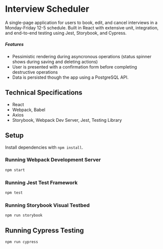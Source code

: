 # Interview Scheduler

A single-page application for users to book, edit, and cancel interviews in a Monday-Friday 12-5 schedule.
Built in React with extensive unit, integration, and end-to-end testing using Jest, Storybook, and Cypress.

##### Features
- Pessimistic rendering during asyncronous operations (status spinner shows during saving and deleting actions)
- User is presented with a confirmation form before completing destructive operations
- Data is persisted though the app using a PostgreSQL API. 






## Technical Specifications
- React
- Webpack, Babel
- Axios
- Storybook, Webpack Dev Server, Jest, Testing Library

## Setup

Install dependencies with `npm install`.

### Running Webpack Development Server

```sh
npm start
```

### Running Jest Test Framework

```sh
npm test
```

### Running Storybook Visual Testbed

```sh
npm run storybook
```
## Running Cypress Testing

```sh 
npm run cypress
```
